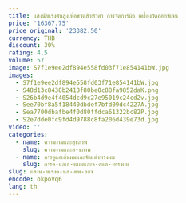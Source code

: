 ```yaml
---
title: แสงน้ําแรงดันสูงเพื่อขจัดสิวหัวดํา การจัดการผิว เครื่องวัดออกซิเจน
price: '16367.75'
price_original: '23382.50'
currency: THB
discount: 30%
rating: 4.5
volume: 57
image: S7f1e9ee2df894e558fd03f71e854141bW.jpg
images:
  - S7f1e9ee2df894e558fd03f71e854141bW.jpg
  - S48d13c8438b2418f80be0c88fa9852daK.png
  - S26b4d9e4f4054dcd9c27e95019c24cd2v.jpg
  - See70bf8a5f18440dbdef7bfd09dc4227A.jpg
  - Sea7700dbafbe4f0d80ffdca61322bc82P.jpg
  - S2e7dde0fc9fd4d9788c8fa206d439e73d.jpg
video: ''
categories:
  - name: ความงามและสุขภาพ
    slug: ความงามและส-ขภาพ
  - name: การดูแลเส้นผมและจัดแต่งทรงผม
    slug: การด-แลเส-นผมและจ-ดแต-งทรงผม
slug: แสงน-าแรงด-นส-งเพ-อขจ
encode: okpoVq6
lang: th
---
```

  